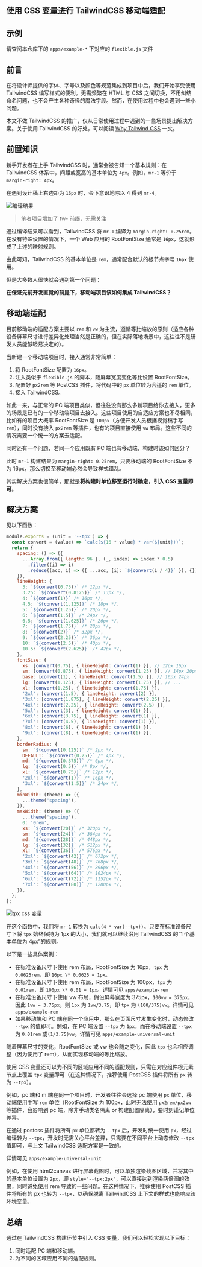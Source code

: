 ## 使用 CSS 变量进行 TailwindCSS 移动端适配

## 示例

请查阅本仓库下的 `apps/example-*` 下对应的 `flexible.js` 文件

## 前言

在将设计师提供的字体、字号以及颜色等规范集成到项目中后，我们开始享受使用 TailwindCSS 编写样式的便利。无需频繁在 HTML 与 CSS 之间切换，不用纠结命名问题，也不会产生各种奇怪的魔法字段。然而，在使用过程中也会遇到一些小问题。

本文不做 TailwindCSS 的推广，仅从日常使用过程中遇到的一些场景提出解决方案。关于使用 TailwindCSS 的好处，可以阅读 [Why Tailwind CSS](https://bytedance.larkoffice.com/wiki/wikcnhS9YBoRAbkjGcLw0VdCWgd) 一文。

## 前置知识

新手开发者在上手 TailwindCSS 时，通常会被告知一个基本规则：在 TailwindCSS 体系中，间距或宽高的基本单位为 `4px`。例如，`mr-1` 等价于 `margin-right: 4px`。

在遇到设计稿上右边距为 `16px` 时，会下意识地除以 4 得到 `mr-4`。

![编译结果](https://raw.githubusercontent.com/worldzhao/blog/master/images/0a9a17e0c059baaecc2130d6156203aca1c01a2e2b345f7774840acc99ad99ce.png)

> 笔者项目增加了 tw- 前缀，无需关注

通过编译结果可以看到，TailwindCSS 将 `mr-1` 编译为 `margin-right: 0.25rem`。在没有特殊设置的情况下，一个 Web 应用的 RootFontSize 通常是 `16px`，这就形成了上述的映射规则。

由此可知，TailwindCSS 的基本单位是 `rem`，通常配合默认的根节点字号 `16px` 使用。

但是大多数人很快就会遇到第一个问题：

**在保证先前开发直觉的前提下，移动端项目该如何集成 TailwindCSS？**

## 移动端适配

目前移动端的适配方案主要以 `rem` 和 `vw` 为主流，遵循等比缩放的原则（适应各种设备屏幕尺寸进行差异化处理当然是正确的，但在实际落地场景中，这往往不是研发人员能够轻易决定的）。

当新建一个移动端项目时，接入通常非常简单：

1. 将 RootFontSize 配置为 `16px`。
2. 注入类似于 `flexible.js` 的脚本，随屏幕宽度变化等比设置 RootFontSize。
3. 配置好 `px2rem` 等 PostCSS 插件，将代码中的 `px` 单位转为合适的 `rem` 单位。
4. 接入 TailwindCSS。

如此一来，与正常的 PC 端项目类似，但往往没有那么多新项目给你去接入，更多的场景是已有的一个移动端项目去接入。这些项目使用的自适应方案也不尽相同，比如有的项目大概率 RootFontSize 是 `100px`（方便开发人员根据视觉稿手写 `rem`），同时没有接入 `px2rem` 等插件，也有的项目直接使用 `vw` 布局。这些不同的情况需要一个统一的方案去适配。

同时还有一个问题，若同一个应用既有 PC 端也有移动端，构建时该如何区分？

此时 `mr-1` 构建结果为 `margin-right: 0.25rem`，只要移动端的 RootFontSize 不为 16px，那么切换至移动端必然会导致样式错乱。

其实解决方案也很简单，那就是**将构建时单位移至运行时确定，引入 CSS 变量即可**。

## 解决方案

见以下函数：

```js
module.exports = (unit = '--tpx') => {
  const convert = (value) => `calc(${16 * value} * var(${unit}))`;
  return {
    spacing: () => ({
      ...Array.from({ length: 96 }, (_, index) => index * 0.5)
        .filter((i) => i)
        .reduce((acc, i) => ({ ...acc, [i]: `${convert(i / 4)}` }), {}),
    }),
    lineHeight: {
      3: `${convert(0.75)}` /* 12px */,
      3.25: `${convert(0.8125)}` /* 13px */,
      4: `${convert(1)}` /* 16px */,
      4.5: `${convert(1.125)}` /* 18px */,
      5: `${convert(1.25)}` /* 20px */,
      6: `${convert(1.5)}` /* 24px */,
      6.5: `${convert(1.625)}` /* 26px */,
      7: `${convert(1.75)}` /* 28px */,
      8: `${convert(2)}` /* 32px */,
      9: `${convert(2.25)}` /* 36px */,
      10: `${convert(2.5)}` /* 40px */,
      10.5: `${convert(2.625)}` /* 42px */,
    },
    fontSize: {
      xs: [convert(0.75), { lineHeight: convert(1) }], // 12px 16px
      sm: [convert(0.875), { lineHeight: convert(1.25) }], // 14px 20px
      base: [convert(1), { lineHeight: convert(1.5) }], // 16px 24px
      lg: [convert(1.125), { lineHeight: convert(1.75) }], // ...
      xl: [convert(1.25), { lineHeight: convert(1.75) }],
      '2xl': [convert(1.5), { lineHeight: convert(2) }],
      '3xl': [convert(1.875), { lineHeight: convert(2.25) }],
      '4xl': [convert(2.25), { lineHeight: convert(2.5) }],
      '5xl': [convert(3), { lineHeight: convert(1) }],
      '6xl': [convert(3.75), { lineHeight: convert(1) }],
      '7xl': [convert(4.5), { lineHeight: convert(1) }],
      '8xl': [convert(6), { lineHeight: convert(1) }],
      '9xl': [convert(8), { lineHeight: convert(1) }],
    },
    borderRadius: {
      sm: `${convert(0.125)}` /* 2px */,
      DEFAULT: `${convert(0.25)}` /* 4px */,
      md: `${convert(0.375)}` /* 6px */,
      lg: `${convert(0.5)}` /* 8px */,
      xl: `${convert(0.75)}` /* 12px */,
      '2xl': `${convert(1)}` /* 16px */,
      '3xl': `${convert(1.5)}` /* 24px */,
    },
    minWidth: (theme) => ({
      ...theme('spacing'),
    }),
    maxWidth: (theme) => ({
      ...theme('spacing'),
      0: '0rem',
      xs: `${convert(20)}` /* 320px */,
      sm: `${convert(24)}` /* 384px */,
      md: `${convert(28)}` /* 448px */,
      lg: `${convert(32)}` /* 512px */,
      xl: `${convert(36)}` /* 576px */,
      '2xl': `${convert(42)}` /* 672px */,
      '3xl': `${convert(48)}` /* 768px */,
      '4xl': `${convert(56)}` /* 896px */,
      '5xl': `${convert(64)}` /* 1024px */,
      '6xl': `${convert(72)}` /* 1152px */,
      '7xl': `${convert(80)}` /* 1280px */,
    }),
  };
};
```

![tpx css 变量](https://raw.githubusercontent.com/worldzhao/blog/master/images/202406031534410.png)

在这个函数中，我们将 `mr-1` 转换为 `calc(4 * var(--tpx))`。只要在标准设备尺寸下将 `tpx` 始终保持为 1px 的大小，我们就可以继续沿用 TailwindCSS 的“1 个基本单位为 4px”的规则。

以下是一些具体案例：

- 在标准设备尺寸下使用 rem 布局，RootFontSize 为 16px，`tpx` 为 `0.0625rem`，即 `16px \* 0.0625 = 1px`。
- 在标准设备尺寸下使用 rem 布局，RootFontSize 为 100px，`tpx` 为 `0.01rem`，即 `100px \* 0.01 = 1px`。详情可见 `apps/example-rem`
- 在标准设备尺寸下使用 vw 布局，假设屏幕宽度为 375px，`100vw = 375px`，因此 `1vw = 3.75px`，则 `1px` 为 `1vw/3.75`，即 `tpx` 为 `(100/375)vw`。详情可见 `apps/example-rem`
- 如果移动端和 PC 端在同一个应用中，那么在页面尺寸发生变化时，动态修改 `--tpx` 的值即可。例如，在 PC 端设置 `--tpx` 为 `1px`，而在移动端设置 `--tpx` 为 `0.01rem` 或`(1/3.75)vw`。详情可见 `apps/example-universal-unit`

随着屏幕尺寸的变化，RootFontSize 或 vw 也会随之变化，因此 `tpx` 也会相应调整（因为使用了 rem），从而实现移动端的等比缩放。

使用 CSS 变量还可以为不同的区域应用不同的适配规则，只需在对应组件根元素节点上覆盖 `tpx` 变量即可（在这种情况下，推荐使用 PostCSS 插件将所有 `px` 转为 `--tpx`）。

例如，pc 端和 m 端在同一个项目时，开发者往往会选择 pc 端使用 `px` 单位，移动端使用手写 `rem` 单位（RootFontSize 为 100px，此时无法使用 `px2rem/px2vw` 等插件，会影响到 pc 端，除非手动类名隔离 or 构建配置隔离），要时刻谨记单位差异。

在通过 postcss 插件将所有 `px` 单位都转为 `--tpx` 后，开发时统一使用 `px`，经过编译转为 `--tpx`，开发时无需关心平台差异，只需要在不同平台上动态修改 `--tpx` 值即可，与上文 TailwindCSS 适配方案是一致的。

详情可见 `apps/example-universal-unit`

例如，在使用 html2canvas 进行屏幕截图时，可以单独渲染截图区域，并将其中的基本单位设置为 `2px`，即 `style="--tpx:2px"`，可以直接达到渲染两倍图的效果，同时避免使用 rem 导致的一些问题。在这种情况下，推荐使用 PostCSS 插件将所有的 px 也转为 `--tpx`，以确保脱离 TailwindCSS 上下文的样式也能响应该环境变量。

## 总结

通过在 TailwindCSS 构建环节中引入 CSS 变量，我们可以轻松实现以下目标：

1. 同时适配 PC 端和移动端。
2. 为不同的区域应用不同的适配规则。

